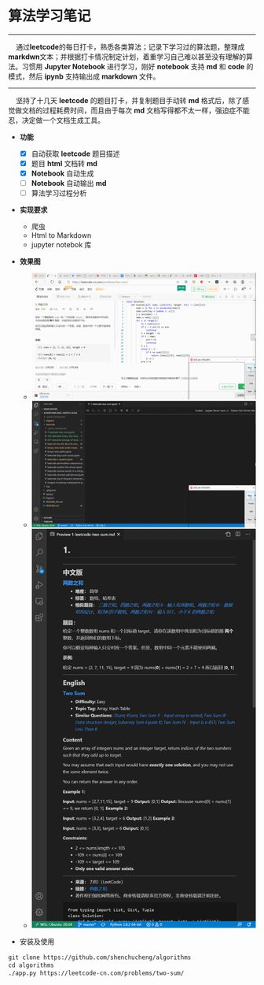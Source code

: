 # **算法学习笔记**

---

&nbsp;&nbsp;&nbsp;&nbsp;通过**leetcode**的每日打卡，熟悉各类算法；记录下学习过的算法题，整理成**markdwn**文本；并根据打卡情况制定计划，着重学习自己难以甚至没有理解的算法。习惯用 **Jupyter Notebook** 进行学习，刚好 **notebook** 支持 **md** 和 **code** 的模式，然后 **ipynb** 支持输出成 **markdown** 文件。

---

&nbsp;&nbsp;&nbsp;&nbsp;坚持了十几天 **leetcode** 的题目打卡，并复制题目手动转 **md** 格式后，除了感觉做文档的过程耗费时间，而且由于每次 **md** 文档写得都不太一样，强迫症不能忍，决定做一个文档生成工具。

<!-- 了解了 **ipynb** 内容的格式要求，以及 **Jupyter Notebook** 库，构造**ipynb** 文件生成函数，并用爬虫根据链接爬取 **leetcode** 对应的题目，并转成 **md** 文件，自动插入到 **ipynb** 文件 **cells** 中。 -->

- **功能**
  - [x] 自动获取 **leetcode** 题目描述
  - [x] 题目 **html** 文档转 **md**
  - [x] **Notebook** 自动生成
  - [ ] **Notebook** 自动输出 **md**
  - [ ] 算法学习过程分析

- **实现要求**
  - 爬虫
  - Html to Markdown
  - jupyter notebok 库

- **效果图**
  - ![获取leetcode题目](./static/image/get_leetcode_question.gif)
  - ![生成题目notebook](./static/image/generate_question_nootbook.gif)
  - ![](./static/image/markdown_preview.png) 

- 安装及使用
```shell
git clone https://github.com/shenchucheng/algorithms
cd algorithms
./app.py https://leetcode-cn.com/problems/two-sum/ 

```
